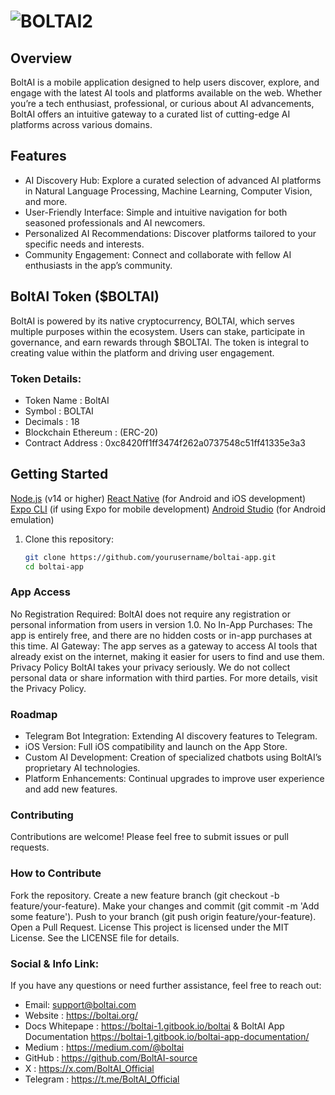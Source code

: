 # ![BOLTAI2](https://github.com/user-attachments/assets/a609f9bf-8bc2-4c7b-9343-95098d84f8a2)

## Overview

BoltAI is a mobile application designed to help users discover, explore, and engage with the latest AI tools and platforms available on the web. Whether you’re a tech enthusiast, professional, or curious about AI advancements, 
BoltAI offers an intuitive gateway to a curated list of cutting-edge AI platforms across various domains.

## Features

- AI Discovery Hub: Explore a curated selection of advanced AI platforms in Natural Language Processing, Machine Learning, Computer Vision, and more.
- User-Friendly Interface: Simple and intuitive navigation for both seasoned professionals and AI newcomers.
- Personalized AI Recommendations: Discover platforms tailored to your specific needs and interests.
- Community Engagement: Connect and collaborate with fellow AI enthusiasts in the app’s community.

## BoltAI Token ($BOLTAI)

BoltAI is powered by its native cryptocurrency, BOLTAI, which serves multiple purposes within the ecosystem. Users can stake, participate in governance, and earn rewards through $BOLTAI. 
The token is integral to creating value within the platform and driving user engagement.

### Token Details:
- Token Name : BoltAI
- Symbol : BOLTAI
- Decimals : 18
- Blockchain Ethereum : (ERC-20)
- Contract Address : 0xc8420ff1ff3474f262a0737548c51ff41335e3a3

## Getting Started

[Node.js](https://nodejs.org/) (v14 or higher)
[React Native](https://reactnative.dev/) (for Android and iOS development)
[Expo CLI](https://docs.expo.dev/get-started/installation/) (if using Expo for mobile development)
[Android Studio](https://developer.android.com/studio) (for Android emulation)

1. Clone this repository:

   ```bash
   git clone https://github.com/yourusername/boltai-app.git
   cd boltai-app
   
### App Access
No Registration Required: BoltAI does not require any registration or personal information from users in version 1.0.
No In-App Purchases: The app is entirely free, and there are no hidden costs or in-app purchases at this time.
AI Gateway: The app serves as a gateway to access AI tools that already exist on the internet, making it easier for users to find and use them.
Privacy Policy
BoltAI takes your privacy seriously. We do not collect personal data or share information with third parties. For more details, visit the Privacy Policy.

### Roadmap
 - Telegram Bot Integration: Extending AI discovery features to Telegram.
 - iOS Version: Full iOS compatibility and launch on the App Store.
 - Custom AI Development: Creation of specialized chatbots using BoltAI’s proprietary AI technologies.
 - Platform Enhancements: Continual upgrades to improve user experience and add new features.

### Contributing
Contributions are welcome! Please feel free to submit issues or pull requests.

### How to Contribute
Fork the repository.
Create a new feature branch (git checkout -b feature/your-feature).
Make your changes and commit (git commit -m 'Add some feature').
Push to your branch (git push origin feature/your-feature).
Open a Pull Request.
License
This project is licensed under the MIT License. See the LICENSE file for details.

### Social & Info Link:
If you have any questions or need further assistance, feel free to reach out:

- Email: support@boltai.com
- Website : https://boltai.org/
- Docs Whitepape : https://boltai-1.gitbook.io/boltai & BoltAI App Documentation https://boltai-1.gitbook.io/boltai-app-documentation/
- Medium : https://medium.com/@boltai
- GitHub : https://github.com/BoltAI-source
- X : https://x.com/BoltAI_Official
- Telegram : https://t.me/BoltAI_Official
